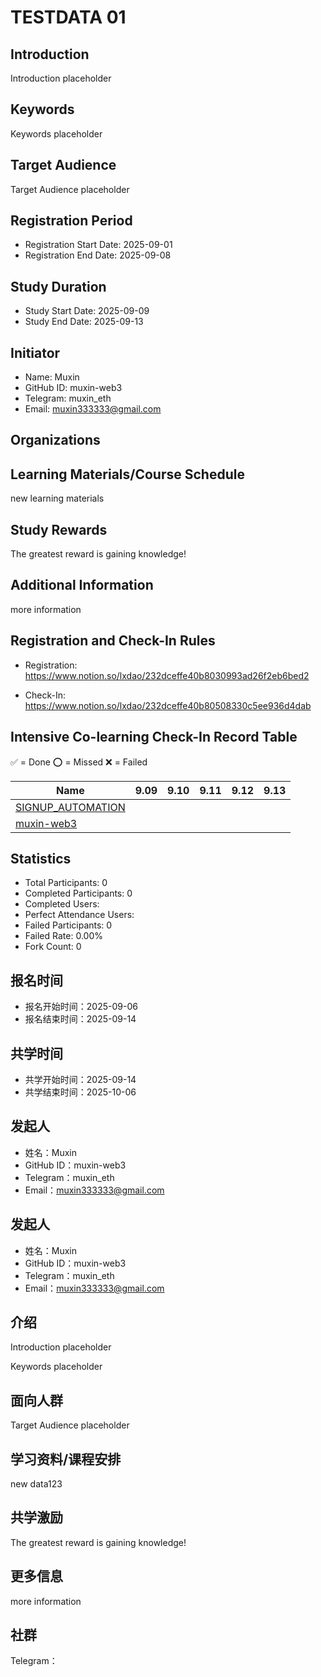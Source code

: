 # TESTDATA 01

## Introduction

Introduction placeholder

## Keywords

Keywords placeholder

## Target Audience

Target Audience placeholder

## Registration Period

- Registration Start Date: 2025-09-01
- Registration End Date: 2025-09-08
## Study Duration

- Study Start Date: 2025-09-09
- Study End Date: 2025-09-13
## Initiator

- Name: Muxin
- GitHub ID: muxin-web3
- Telegram: muxin_eth
- Email: muxin333333@gmail.com
## Organizations





## Learning Materials/Course Schedule

new learning materials



## Study Rewards

The greatest reward is gaining knowledge!



## Additional Information

more information



## Registration and Check-In Rules

- Registration: https://www.notion.so/lxdao/232dceffe40b8030993ad26f2eb6bed2

- Check-In: https://www.notion.so/lxdao/232dceffe40b80508330c5ee936d4dab

## Intensive Co-learning Check-In Record Table

✅ = Done ⭕️ = Missed ❌ = Failed

<!-- START_COMMIT_TABLE -->
| Name | 9.09 | 9.10 | 9.11 | 9.12 | 9.13 |
| ------------- | ---- | ---- | ---- | ---- | ---- |
| [SIGNUP_AUTOMATION](https://github.com/IntensiveCoLearning/TESTDATA_01/blob/main/SIGNUP_AUTOMATION.md) |   | | | | |
| [muxin-web3](https://github.com/IntensiveCoLearning/TESTDATA_01/blob/main/muxin-web3.md) |   | | | | |
<!-- END_COMMIT_TABLE -->

































<!-- STATISTICALDATA_START -->
## Statistics

- Total Participants: 0
- Completed Participants: 0
- Completed Users: 
- Perfect Attendance Users: 
- Failed Participants: 0
- Failed Rate: 0.00%
- Fork Count: 0
<!-- STATISTICALDATA_END -->


## 报名时间

- 报名开始时间：2025-09-06
- 报名结束时间：2025-09-14
## 共学时间

- 共学开始时间：2025-09-14
- 共学结束时间：2025-10-06
## 发起人

- 姓名：Muxin
- GitHub ID：muxin-web3
- Telegram：muxin_eth
- Email：muxin333333@gmail.com
## 发起人

- 姓名：Muxin
- GitHub ID：muxin-web3
- Telegram：muxin_eth
- Email：muxin333333@gmail.com

## 介绍

Introduction placeholder

Keywords placeholder
## 面向人群

Target Audience placeholder




## 学习资料/课程安排

new data123



## 共学激励

The greatest reward is gaining knowledge!



## 更多信息

more information



## 社群

Telegram：
